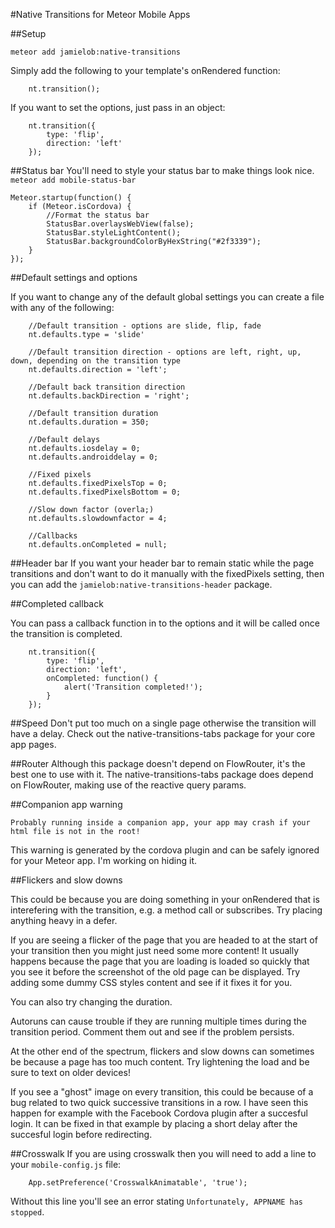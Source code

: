 #Native Transitions for Meteor Mobile Apps

##Setup

`meteor add jamielob:native-transitions`

Simply add the following to your template's onRendered function:

```
	nt.transition();
```

If you want to set the options, just pass in an object:

```
	nt.transition({
		type: 'flip',
		direction: 'left'
	});
```

##Status bar
You'll need to style your status bar to make things look nice.
```meteor add mobile-status-bar```

```
Meteor.startup(function() {
	if (Meteor.isCordova) {
		//Format the status bar
		StatusBar.overlaysWebView(false);
		StatusBar.styleLightContent();
		StatusBar.backgroundColorByHexString("#2f3339");
	}
});
```

##Default settings and options

If you want to change any of the default global settings you can create a file with any of the following:

```
	//Default transition - options are slide, flip, fade
	nt.defaults.type = 'slide'

	//Default transition direction - options are left, right, up, down, depending on the transition type
	nt.defaults.direction = 'left';

	//Default back transition direction
	nt.defaults.backDirection = 'right';

	//Default transition duration
	nt.defaults.duration = 350;

	//Default delays
	nt.defaults.iosdelay = 0;
	nt.defaults.androiddelay = 0;

	//Fixed pixels
	nt.defaults.fixedPixelsTop = 0;
	nt.defaults.fixedPixelsBottom = 0;

	//Slow down factor (overla;)
	nt.defaults.slowdownfactor = 4;

	//Callbacks
	nt.defaults.onCompleted = null;
```


##Header bar
If you want your header bar to remain static while the page transitions and don't want to do it manually with the fixedPixels setting, then you can add the `jamielob:native-transitions-header` package.


##Completed callback

You can pass a callback function in to the options and it will be called once the transition is completed.

```
	nt.transition({
		type: 'flip',
		direction: 'left',
		onCompleted: function() {
			alert('Transition completed!');
		}
	});
```


##Speed
Don't put too much on a single page otherwise the transition will have a delay.  Check out the native-transitions-tabs package for your core app pages.


##Router
Although this package doesn't depend on FlowRouter, it's the best one to use with it.
The native-transitions-tabs package does depend on FlowRouter, making use of the reactive query params.


##Companion app warning

```Probably running inside a companion app, your app may crash if your html file is not in the root!```

This warning is generated by the cordova plugin and can be safely ignored for your Meteor app.  I'm working on hiding it.

##Flickers and slow downs

This could be because you are doing something in your onRendered that is interefering with the transition, e.g. a method call or subscribes.  Try placing anything heavy in a defer.

If you are seeing a flicker of the page that you are headed to at the start of your transition then you might just need some more content! It usually happens because the page that you are loading is loaded so quickly that you see it before the screenshot of the old page can be displayed.   Try adding some dummy CSS styles content and see if it fixes it for you.

You can also try changing the duration.

Autoruns can cause trouble if they are running multiple times during the transition period.  Comment them out and see if the problem persists.

At the other end of the spectrum, flickers and slow downs can sometimes be because a page has too much content.  Try lightening the load and be sure to text on older devices!

If you see a "ghost" image on every transition, this could be because of a bug related to two quick successive transitions in a row. I have seen this happen for example with the Facebook Cordova plugin after a succesful login. It can be fixed in that example by placing a short delay after the succesful login before redirecting.

##Crosswalk
If you are using crosswalk then you will need to add a line to your `mobile-config.js` file:
```
	App.setPreference('CrosswalkAnimatable', 'true');
```

Without this line you'll see an error stating `Unfortunately, APPNAME has stopped`.